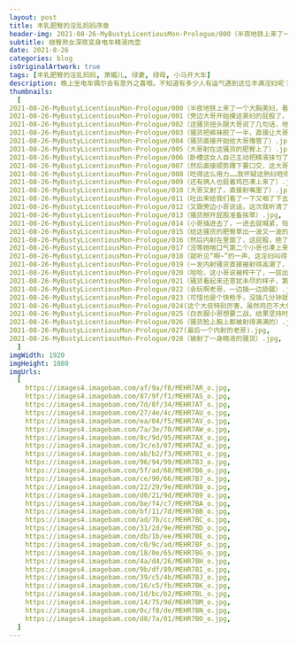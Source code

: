 ```yaml
---
layout: post
title: 丰乳肥臀的淫乱妈妈序章
header-img: 2021-08-26-MyBustyLicentiousMon-Prologue/000（半夜地铁上来了一个大胸美妇，看我拍照也不躲，一看就知道很骚）.jpg
subtitle: 翘臀熟女深夜变身电车精液肉壶
date: 2021-8-26
categories: blog
isOriginalArtwork: true
tags: [丰乳肥臀的淫乱妈妈, 萧媚儿, 绿妻, 绿母, 小马开大车]
description: 晚上坐电车偶尔会有意外之喜哦。不知道有多少人有运气遇到这位丰满淫妇呢？
thumbnails:
  [
2021-08-26-MyBustyLicentiousMon-Prologue/000（半夜地铁上来了一个大胸美妇，看我拍照也不躲，一看就知道很骚）.jpg,
2021-08-26-MyBustyLicentiousMon-Prologue/001（旁边大哥开始摸这美妇的屁股了，看她一脸享受的样子，果然是个骚货）.jpg,
2021-08-26-MyBustyLicentiousMon-Prologue/002（这骚货扭头跟大哥说了几句话，地铁太吵了没听清）.jpg,
2021-08-26-MyBustyLicentiousMon-Prologue/003（骚货把裤袜脱了一半，直接让大哥摸她屁股）.jpg,
2021-08-26-MyBustyLicentiousMon-Prologue/004（骚货直接开始给大哥撸管了）.jpg,
2021-08-26-MyBustyLicentiousMon-Prologue/005（大哥射在这骚货的肥臀上了）.jpg,
2021-08-26-MyBustyLicentiousMon-Prologue/006（卧槽这女人自己主动把精液抹匀了）.jpg,
2021-08-26-MyBustyLicentiousMon-Prologue/007（然后直接顺势蹲下要口交，这大哥好艳福）.jpg,
2021-08-26-MyBustyLicentiousMon-Prologue/008（吃得这么用力……我怀疑这熟妇咂得整个车厢都能听到）.jpg,
2021-08-26-MyBustyLicentiousMon-Prologue/009（还有俩人也挺着鸡巴凑上来了）.jpg,
2021-08-26-MyBustyLicentiousMon-Prologue/010（大哥又射了，直接射嘴里了）.jpg,
2021-08-26-MyBustyLicentiousMon-Prologue/011（吐出来给我们看了一下又咽了下去，熟练啊）.jpg,
2021-08-26-MyBustyLicentiousMon-Prologue/012（又跟旁边小哥说话，这次我听清了，她问白衣服小哥是不是跟那大哥一样能干）.jpg,
2021-08-26-MyBustyLicentiousMon-Prologue/013（骚货掰开屁股准备挨草）.jpg,
2021-08-26-MyBustyLicentiousMon-Prologue/014（小哥插进去了，一进去就喊紧，怕不是早泄吧）.jpg,
2021-08-26-MyBustyLicentiousMon-Prologue/015（给这骚货的肥臀草出一波又一波的臀浪）.jpg,
2021-08-26-MyBustyLicentiousMon-Prologue/016（然后内射在里面了，这屁股，绝了）.jpg,
2021-08-26-MyBustyLicentiousMon-Prologue/017（没等她喘口气第二个小哥也凑上来了，啧啧）.jpg,
2021-08-26-MyBustyLicentiousMon-Prologue/018（就听见“啊~”的一声，这淫妇叫得太媚了……！）.jpg,
2021-08-26-MyBustyLicentiousMon-Prologue/019（一发内射骚货直接被射得高潮了，眼都直了）.jpg,
2021-08-26-MyBustyLicentiousMon-Prologue/020（哈哈，这小哥说被榨干了，一拔出来直接躺下了，骚货这一脸迷离的，看得让人更想草了）.jpg,
2021-08-26-MyBustyLicentiousMon-Prologue/021（骚货看起来还意犹未尽的样子，第三个小哥上场了）.jpg,
2021-08-26-MyBustyLicentiousMon-Prologue/022（会玩啊老哥，一边插一边舔腿）.jpg,
2021-08-26-MyBustyLicentiousMon-Prologue/023（可惜也是个快枪手，没插几分钟就喊着被吸干了被吸干了）.jpg,
2021-08-26-MyBustyLicentiousMon-Prologue/024(这个大叔特别厉害，虽然鸡巴不大但是特别会打屁股，打得这骚货一直在颤抖）.jpg,
2021-08-26-MyBustyLicentiousMon-Prologue/025（白衣服小哥想要二战，结果坚持时间比第一次还短）.jpg,
2021-08-26-MyBustyLicentiousMon-Prologue/026（骚货脸上胸上都被射得满满的）.jpg,
2021-08-26-MyBustyLicentiousMon-Prologue/027(最后一个内射的老哥).jpg,
2021-08-26-MyBustyLicentiousMon-Prologue/028（被射了一身精液的骚货）.jpg,
  ]
imgWidth: 1920
imgHeight: 1080
imgUrls:
  [
    https://images4.imagebam.com/af/9a/f8/MEHR7AR_o.jpg,
    https://images4.imagebam.com/87/9f/f1/MEHR7AS_o.jpg,
    https://images4.imagebam.com/7d/8f/34/MEHR7AT_o.jpg,
    https://images4.imagebam.com/27/4e/4c/MEHR7AU_o.jpg,
    https://images4.imagebam.com/ea/04/f5/MEHR7AV_o.jpg,
    https://images4.imagebam.com/7a/3e/70/MEHR7AW_o.jpg,
    https://images4.imagebam.com/8c/9d/95/MEHR7AX_o.jpg,
    https://images4.imagebam.com/3c/e3/07/MEHR7AZ_o.jpg,
    https://images4.imagebam.com/ab/b2/f3/MEHR7B1_o.jpg,
    https://images4.imagebam.com/96/94/99/MEHR7B3_o.jpg,
    https://images4.imagebam.com/5f/ad/68/MEHR7B6_o.jpg,
    https://images4.imagebam.com/ce/90/66/MEHR7B7_o.jpg,
    https://images4.imagebam.com/22/29/9e/MEHR7B8_o.jpg,
    https://images4.imagebam.com/d0/21/9d/MEHR7B9_o.jpg,
    https://images4.imagebam.com/be/f4/c7/MEHR7BA_o.jpg,
    https://images4.imagebam.com/bf/11/7d/MEHR7BB_o.jpg,
    https://images4.imagebam.com/ad/7b/cc/MEHR7BC_o.jpg,
    https://images4.imagebam.com/31/2d/9e/MEHR7BD_o.jpg,
    https://images4.imagebam.com/db/1b/ee/MEHR7BE_o.jpg,
    https://images4.imagebam.com/c0/9c/ad/MEHR7BF_o.jpg,
    https://images4.imagebam.com/18/0e/65/MEHR7BG_o.jpg,
    https://images4.imagebam.com/4a/d4/26/MEHR7BH_o.jpg,
    https://images4.imagebam.com/9b/df/89/MEHR7BI_o.jpg,
    https://images4.imagebam.com/39/c5/4b/MEHR7BJ_o.jpg,
    https://images4.imagebam.com/16/c5/fb/MEHR7BK_o.jpg,
    https://images4.imagebam.com/1d/bc/b2/MEHR7BL_o.jpg,
    https://images4.imagebam.com/14/75/9d/MEHR7BM_o.jpg,
    https://images4.imagebam.com/0c/f8/de/MEHR7BN_o.jpg,
    https://images4.imagebam.com/d8/7a/01/MEHR7BO_o.jpg,
  ]
---
```

